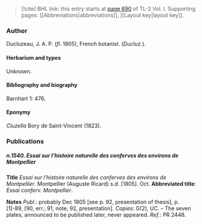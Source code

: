 > [!cite] BHL link: this entry starts at [page 690](https://www.biodiversitylibrary.org/item/103414#page/738/mode/1up) of TL-2 Vol. I.
> Supporting pages: [[Abbreviations|abbreviations]], [[Layout key|layout key]].

### Author

Ducluzeau, J. A. P. (*fl*. 1805), French botanist. (*Ducluz.*).

#### Herbarium and types

Unknown.

#### Bibliography and biography

Barnhart 1: 476.

#### Eponymy

*Cluzella* Bory de Saint-Vincent (1823).

### Publications

##### n.1540. Essai sur l'histoire naturelle des conferves des environs de Montpellier

**Title**
*Essai sur l'histoire naturelle des conferves des environs de Montpellier*. Montpellier (Auguste Ricard) s.d. \[1805\]. Oct.
**Abbreviated title**: *Essai conferv. Montpellier*.

**Notes**
*Publ*.: probably Dec 1805 \[see p. 92, presentation of thesis\], p. \[1\]-89, \[90, err.; 91, note; 92, presentation\]. *Copies*: G(2), UC. – The seven plates, announced to be published later, never appeared.
*Ref*.: PR 2448.

